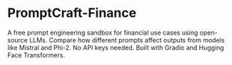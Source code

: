 # PromptCraft-Finance
A free prompt engineering sandbox for financial use cases using open-source LLMs. Compare how different prompts affect outputs from models like Mistral and Phi-2. No API keys needed. Built with Gradio and Hugging Face Transformers.
